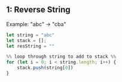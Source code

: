 ## 1: Reverse String
Example: "abc" -> "cba"

``` js
let string = "abc"
let stack = [];
let resString = ""

%% loop through string to add to stack %%
for (let i = 0; i < string.length; i++) {  
	stack.push(string[0])
}
```